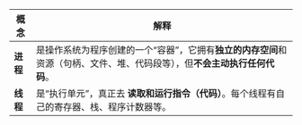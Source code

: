 
|概念|解释|
|---|---|
|**进程**|是操作系统为程序创建的一个“容器”，它拥有**独立的内存空间**和资源（句柄、文件、堆、代码段等），但**不会主动执行任何代码**。|
|**线程**|是“执行单元”，真正去 **读取和运行指令（代码）**。每个线程有自己的寄存器、栈、程序计数器等。|